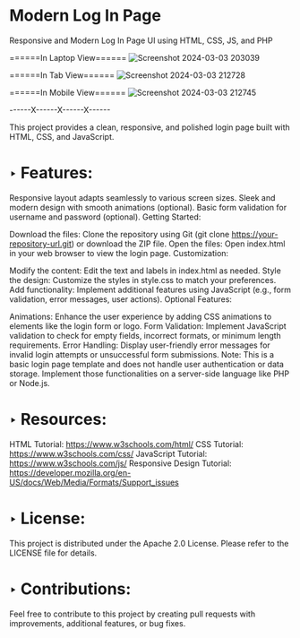 # Modern Log In Page
Responsive and Modern Log In Page UI using HTML, CSS, JS, and PHP

======In Laptop View======
![Screenshot 2024-03-03 203039](https://github.com/Souvikdas040/log-in-form/assets/106548388/fd0f4abc-38d3-4900-a86e-52543887e937)

======In Tab View======
![Screenshot 2024-03-03 212728](https://github.com/Souvikdas040/log-in-form/assets/106548388/99ba38b1-6c9c-48e0-ba20-aadd41ff26e3)

======In Mobile View======
![Screenshot 2024-03-03 212745](https://github.com/Souvikdas040/log-in-form/assets/106548388/2b28e159-1aa0-4e17-85f8-fd1a433457c8)

------X------X------X------

This project provides a clean, responsive, and polished login page built with HTML, CSS, and JavaScript.

‣ Features:
  ========
  Responsive layout adapts seamlessly to various screen sizes.
  Sleek and modern design with smooth animations (optional).
  Basic form validation for username and password (optional).
  Getting Started:

  Download the files:
  Clone the repository using Git (git clone https://your-repository-url.git) or download the ZIP file.
  Open the files:
  Open index.html in your web browser to view the login page.
  Customization:

  Modify the content: Edit the text and labels in index.html as needed.
  Style the design: Customize the styles in style.css to match your preferences.
  Add functionality: Implement additional features using JavaScript (e.g., form validation, error messages, user actions).
  Optional Features:

  Animations: Enhance the user experience by adding CSS animations to elements like the login form or logo.
  Form Validation: Implement JavaScript validation to check for empty fields, incorrect formats, or minimum length requirements.
  Error Handling: Display user-friendly error messages for invalid login attempts or unsuccessful form submissions.
  Note: This is a basic login page template and does not handle user authentication or data storage. Implement those functionalities on a server-side language like PHP or Node.js.

‣ Resources:
  =========
  HTML Tutorial: https://www.w3schools.com/html/
  CSS Tutorial: https://www.w3schools.com/css/
  JavaScript Tutorial: https://www.w3schools.com/js/
  Responsive Design Tutorial: https://developer.mozilla.org/en-US/docs/Web/Media/Formats/Support_issues

‣ License:
  =======
  This project is distributed under the Apache 2.0 License. Please refer to the LICENSE file for details.

‣ Contributions:
  =============
  Feel free to contribute to this project by creating pull requests with improvements, additional features, or bug fixes.
